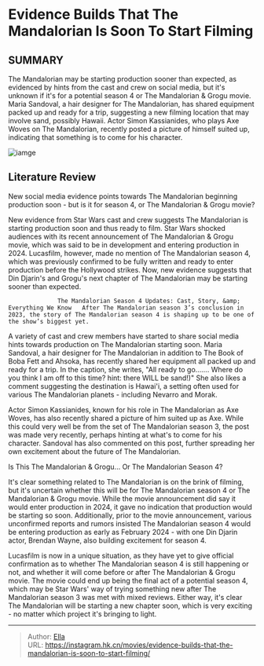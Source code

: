 # Evidence Builds That The Mandalorian Is Soon To Start Filming


## SUMMARY 



  The Mandalorian may be starting production sooner than expected, as evidenced by hints from the cast and crew on social media, but it&#39;s unknown if it&#39;s for a potential season 4 or The Mandalorian &amp; Grogu movie.   Maria Sandoval, a hair designer for The Mandalorian, has shared equipment packed up and ready for a trip, suggesting a new filming location that may involve sand, possibly Hawaii.   Actor Simon Kassianides, who plays Axe Woves on The Mandalorian, recently posted a picture of himself suited up, indicating that something is to come for his character.  

![iamge](https://static1.srcdn.com/wordpress/wp-content/uploads/2024/01/img_6fb33bed0b6d-1.jpeg)

## Literature Review

New social media evidence points towards The Mandalorian beginning production soon - but is it for season 4, or The Mandalorian &amp; Grogu movie?




New evidence from Star Wars cast and crew suggests The Mandalorian is starting production soon and thus ready to film. Star Wars shocked audiences with its recent announcement of The Mandalorian &amp; Grogu movie, which was said to be in development and entering production in 2024. Lucasfilm, however, made no mention of The Mandalorian season 4, which was previously confirmed to be fully written and ready to enter production before the Hollywood strikes. Now, new evidence suggests that Din Djarin&#39;s and Grogu&#39;s next chapter of The Mandalorian may be starting sooner than expected.




                  The Mandalorian Season 4 Updates: Cast, Story, &amp; Everything We Know   After The Mandalorian season 3’s conclusion in 2023, the story of The Mandalorian season 4 is shaping up to be one of the show’s biggest yet.   

A variety of cast and crew members have started to share social media hints towards production on The Mandalorian starting soon. Maria Sandoval, a hair designer for The Mandalorian in addition to The Book of Boba Fett and Ahsoka, has recently shared her equipment all packed up and ready for a trip. In the caption, she writes, &#34;All ready to go……. Where do you think I am off to this time? hint: there WILL be sand!)&#34; She also likes a comment suggesting the destination is Hawai&#39;i, a setting often used for various The Mandalorian planets - including Nevarro and Morak.


 




Actor Simon Kassianides, known for his role in The Mandalorian as Axe Woves, has also recently shared a picture of him suited up as Axe. While this could very well be from the set of The Mandalorian season 3, the post was made very recently, perhaps hinting at what&#39;s to come for his character. Sandoval has also commented on this post, further spreading her own excitement about the future of The Mandalorian.


 


 Is This The Mandalorian &amp; Grogu... Or The Mandalorian Season 4? 
          

It&#39;s clear something related to The Mandalorian is on the brink of filming, but it&#39;s uncertain whether this will be for The Mandalorian season 4 or The Mandalorian &amp; Grogu movie. While the movie announcement did say it would enter production in 2024, it gave no indication that production would be starting so soon. Additionally, prior to the movie announcement, various unconfirmed reports and rumors insisted The Mandalorian season 4 would be entering production as early as February 2024 - with one Din Djarin actor, Brendan Wayne, also building excitement for season 4.




Lucasfilm is now in a unique situation, as they have yet to give official confirmation as to whether The Mandalorian season 4 is still happening or not, and whether it will come before or after The Mandalorian &amp; Grogu movie. The movie could end up being the final act of a potential season 4, which may be Star Wars&#39; way of trying something new after The Mandalorian season 3 was met with mixed reviews. Either way, it&#39;s clear The Mandalorian will be starting a new chapter soon, which is very exciting - no matter which project it&#39;s bringing to light.



---

> Author: [Ella](https://instagram.hk.cn/)  
> URL: https://instagram.hk.cn/movies/evidence-builds-that-the-mandalorian-is-soon-to-start-filming/  


